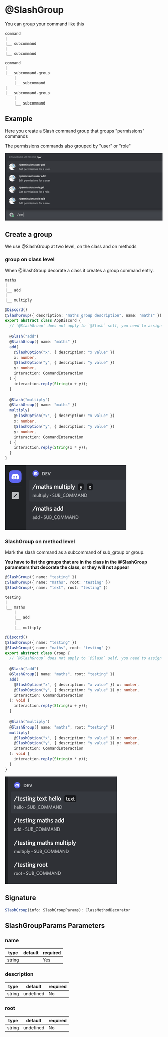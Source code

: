 # @SlashGroup

You can group your command like this

```
command
|
|__ subcommand
|
|__ subcommand

```

```
command
|
|__ subcommand-group
    |
    |__ subcommand
|
|__ subcommand-group
    |
    |__ subcommand
```

## Example

Here you create a Slash command group that groups "permissions" commands

The permissions commands also grouped by "user" or "role"

![](../../../static/img/permissions.png)

## Create a group

We use @SlashGroup at two level, on the class and on methods

### group on class level

When @SlashGroup decorate a class it creates a group command entry.

```
maths
|
|__ add
|
|__ multiply
```

```ts
@Discord()
@SlashGroup({ description: "maths group description", name: "maths" })
export abstract class AppDiscord {
  // `@SlashGroup` does not apply to `@Slash` self, you need to assign it manually for each slash command.

  @Slash("add")
  @SlashGroup({ name: "maths" })
  add(
    @SlashOption("x", { description: "x value" })
    x: number,
    @SlashOption("y", { description: "y value" })
    y: number,
    interaction: CommandInteraction
  ) {
    interaction.reply(String(x + y));
  }

  @Slash("multiply")
  @SlashGroup({ name: "maths" })
  multiply(
    @SlashOption("x", { description: "x value" })
    x: number,
    @SlashOption("y", { description: "y value" })
    y: number,
    interaction: CommandInteraction
  ) {
    interaction.reply(String(x * y));
  }
}
```

![](../../../static/img/group1.png)

### SlashGroup on method level

Mark the slash command as a subcommand of sub_group or group.

**You have to list the groups that are in the class in the @SlashGroup parameters that decorate the class, or they will not appear**

```ts
@SlashGroup({ name: "testing" })
@SlashGroup({ name: "maths", root: "testing" })
@SlashGroup({ name: "text", root: "testing" })
```

```
testing
|
|__ maths
    |
    |__ add
    |
    |__ multiply
```

```ts
@Discord()
@SlashGroup({ name: "testing" })
@SlashGroup({ name: "maths", root: "testing" })
export abstract class Group {
  // `@SlashGroup` does not apply to `@Slash` self, you need to assign it manually for each slash command.

  @Slash("add")
  @SlashGroup({ name: "maths", root: "testing" })
  add(
    @SlashOption("x", { description: "x value" }) x: number,
    @SlashOption("y", { description: "y value" }) y: number,
    interaction: CommandInteraction
  ): void {
    interaction.reply(String(x + y));
  }

  @Slash("multiply")
  @SlashGroup({ name: "maths", root: "testing" })
  multiply(
    @SlashOption("x", { description: "x value" }) x: number,
    @SlashOption("y", { description: "y value" }) y: number,
    interaction: CommandInteraction
  ): void {
    interaction.reply(String(x * y));
  }
}
```

![](../../../static/img/group2.png)

## Signature

```ts
SlashGroup(info: SlashGroupParams): ClassMethodDecorator
```

## SlashGroupParams Parameters

### name

| type   | default | required |
| ------ | ------- | -------- |
| string |         | Yes      |

### description

| type   | default   | required |
| ------ | --------- | -------- |
| string | undefined | No       |

### root

| type   | default   | required |
| ------ | --------- | -------- |
| string | undefined | No       |
